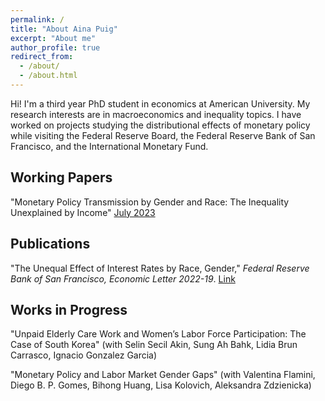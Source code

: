 ```yaml
---
permalink: /
title: "About Aina Puig"
excerpt: "About me"
author_profile: true
redirect_from: 
  - /about/
  - /about.html
---
```


Hi! I'm a third year PhD student in economics at American University. My research interests are in macroeconomics and inequality topics. I have worked on projects studying the distributional effects of monetary policy while visiting the Federal Reserve Board, the Federal Reserve Bank of San Francisco, and the International Monetary Fund.

Working Papers
------
"Monetary Policy Transmission by Gender and Race: The Inequality Unexplained by Income" [July 2023]()


Publications
------
"The Unequal Effect of Interest Rates by Race, Gender," _Federal Reserve Bank of San Francisco, Economic Letter 2022-19_. [Link]([https://www.frbsf.org/economic-research/publications/economic-letter/2022/august/unequal-effect-interest-rates-by-race-and-gender/])


Works in Progress
------
"Unpaid Elderly Care Work and Women’s Labor Force Participation: The Case of South Korea" (with Selin Secil Akin, Sung Ah Bahk,
Lidia Brun Carrasco, Ignacio Gonzalez Garcia)

"Monetary Policy and Labor Market Gender Gaps" (with Valentina Flamini, Diego B. P. Gomes, Bihong Huang, Lisa Kolovich, Aleksandra Zdzienicka)
